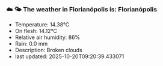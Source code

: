 ### ☁️ 🌤️  The weather in Florianópolis is: Florianópolis

- Temperature: 14.38°C
- On flesh: 14.12°C
- Relative air humidity: 86%
- Rain: 0.0 mm
- Description: Broken clouds
- last updated: 2025-10-20T09:20:39.433071
